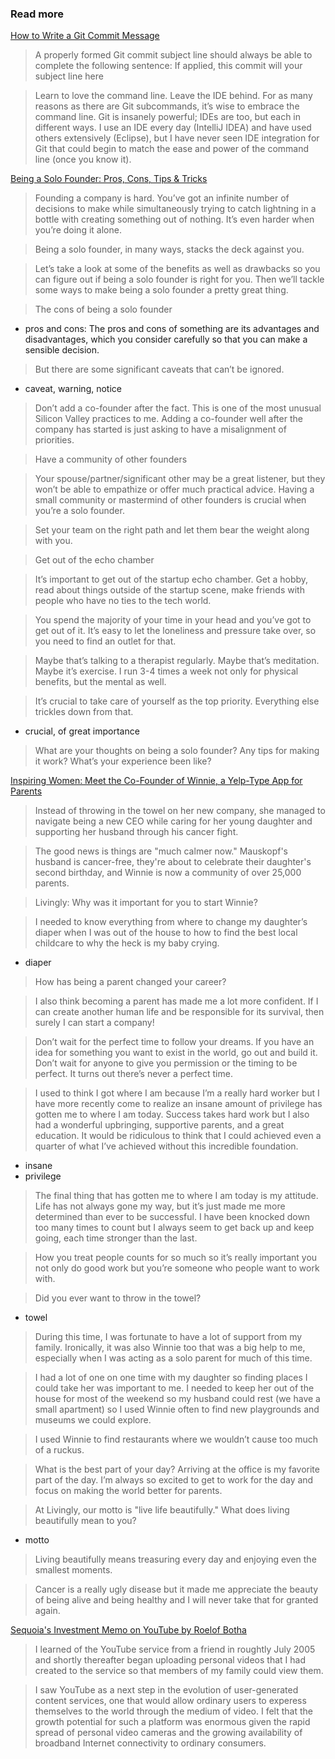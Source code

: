 ### Read more

[How to Write a Git Commit Message](https://chris.beams.io/posts/git-commit/)

> A properly formed Git commit subject line should always be able to complete the following sentence:
If applied, this commit will your subject line here

> Learn to love the command line. Leave the IDE behind.
For as many reasons as there are Git subcommands, it’s wise to embrace the command line. Git is insanely powerful; IDEs are too, but each in different ways. I use an IDE every day (IntelliJ IDEA) and have used others extensively (Eclipse), but I have never seen IDE integration for Git that could begin to match the ease and power of the command line (once you know it).

[Being a Solo Founder: Pros, Cons, Tips & Tricks](https://baremetrics.com/blog/startup-solo-founder)

> Founding a company is hard. You’ve got an infinite number of decisions to make while simultaneously trying to catch lightning in a bottle with creating something out of nothing. It’s even harder when you’re doing it alone.

> Being a solo founder, in many ways, stacks the deck against you. 

> Let’s take a look at some of the benefits as well as drawbacks so you can figure out if being a solo founder is right for you. Then we’ll tackle some ways to make being a solo founder a pretty great thing.

> The cons of being a solo founder

* pros and cons: The pros and cons of something are its advantages and disadvantages, which you consider carefully so that you can make a sensible decision.

> But there are some significant caveats that can’t be ignored.

* caveat, warning, notice

> Don’t add a co-founder after the fact. This is one of the most unusual Silicon Valley practices to me. Adding a co-founder well after the company has started is just asking to have a misalignment of priorities.

> Have a community of other founders

> Your spouse/partner/significant other may be a great listener, but they won’t be able to empathize or offer much practical advice. Having a small community or mastermind of other founders is crucial when you’re a solo founder.

> Set your team on the right path and let them bear the weight along with you.

> Get out of the echo chamber

> It’s important to get out of the startup echo chamber. Get a hobby, read about things outside of the startup scene, make friends with people who have no ties to the tech world.

> You spend the majority of your time in your head and you’ve got to get out of it. It’s easy to let the loneliness and pressure take over, so you need to find an outlet for that.

> Maybe that’s talking to a therapist regularly. Maybe that’s meditation. Maybe it’s exercise. I run 3-4 times a week not only for physical benefits, but the mental as well.

> It’s crucial to take care of yourself as the top priority. Everything else trickles down from that.

* crucial, of great importance

> What are your thoughts on being a solo founder? Any tips for making it work? What’s your experience been like?

[Inspiring Women: Meet the Co-Founder of Winnie, a Yelp-Type App for Parents](http://www.livingly.com/Inspiring+Women/articles/nOLbwVFZVkv/Inspiring+Women+Meet+Co+Founder+Winnie+Yelp)

> Instead of throwing in the towel on her new company, she managed to navigate being a new CEO while caring for her young daughter and supporting her husband through his cancer fight.

> The good news is things are "much calmer now." Mauskopf's husband is cancer-free, they're about to celebrate their daughter's second birthday, and Winnie is now a community of over 25,000 parents. 

> Livingly: Why was it important for you to start Winnie?

> I needed to know everything from where to change my daughter’s diaper when I was out of the house to how to find the best local childcare to why the heck is my baby crying.

* diaper

> How has being a parent changed your career?

> I also think becoming a parent has made me a lot more confident. If I can create another human life and be responsible for its survival, then surely I can start a company!

> Don’t wait for the perfect time to follow your dreams. If you have an idea for something you want to exist in the world, go out and build it. Don’t wait for anyone to give you permission or the timing to be perfect. It turns out there’s never a perfect time.

> I used to think I got where I am because I’m a really hard worker but I have more recently come to realize an insane amount of privilege has gotten me to where I am today. Success takes hard work but I also had a wonderful upbringing, supportive parents, and a great education. It would be ridiculous to think that I could achieved even a quarter of what I’ve achieved without this incredible foundation.

* insane
* privilege

> The final thing that has gotten me to where I am today is my attitude. Life has not always gone my way, but it’s just made me more determined than ever to be successful. I have been knocked down too many times to count but I always seem to get back up and keep going, each time stronger than the last.

> How you treat people counts for so much so it’s really important you not only do good work but you’re someone who people want to work with.

> Did you ever want to throw in the towel?

* towel

> During this time, I was fortunate to have a lot of support from my family. Ironically, it was also Winnie too that was a big help to me, especially when I was acting as a solo parent for much of this time. 

> I had a lot of one on one time with my daughter so finding places I could take her was important to me. I needed to keep her out of the house for most of the weekend so my husband could rest (we have a small apartment) so I used Winnie often to find new playgrounds and museums we could explore.

> I used Winnie to find restaurants where we wouldn’t cause too much of a ruckus.

> What is the best part of your day? Arriving at the office is my favorite part of the day. I’m always so excited to get to work for the day and focus on making the world better for parents.

> At Livingly, our motto is "live life beautifully." What does living beautifully mean to you?

* motto

> Living beautifully means treasuring every day and enjoying even the smallest moments. 

> Cancer is a really ugly disease but it made me appreciate the beauty of being alive and being healthy and I will never take that for granted again.

[Sequoia's Investment Memo on YouTube by Roelof Botha](https://www.slideshare.net/zebs/sequoias-investment-memo-on-youtube)

> I learned of the YouTube service from a friend in roughtly July 2005 and shortly thereafter began uploading personal videos that I had created to the service so that members of my family could view them.

> I saw YouTube as a next step in the evolution of user-generated content services, one that would allow ordinary users to experess themselves to the world through the medium of video. I felt that the growth potential for such a platform was enormous given the rapid spread of personal video cameras and the growing availability of broadband Internet connectivity to ordinary consumers.